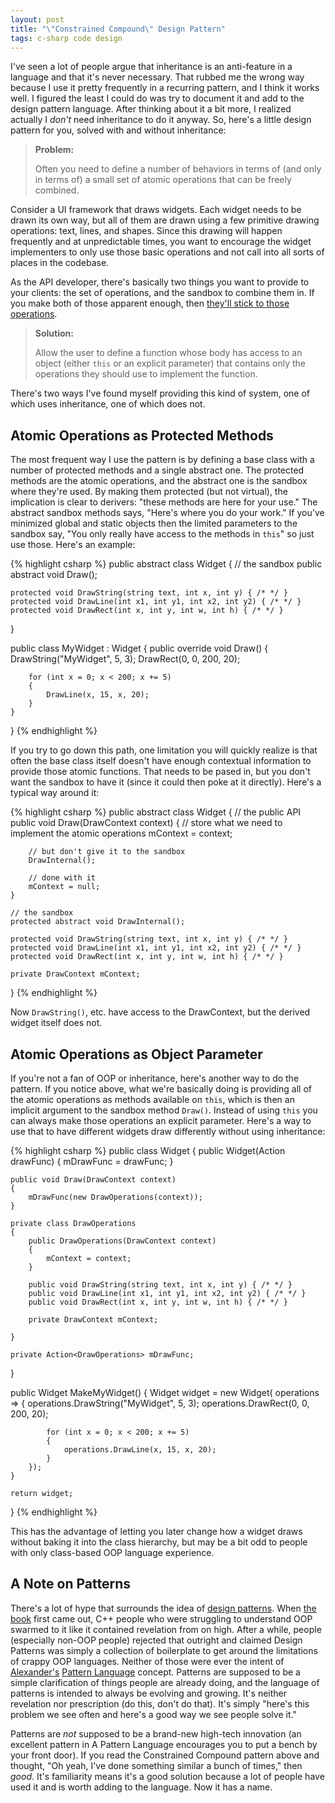 ```yaml
---
layout: post
title: "\"Constrained Compound\" Design Pattern"
tags: c-sharp code design
---
```

I've seen a lot of people argue that inheritance is an anti-feature in a
language and that it's never necessary. That rubbed me the wrong way because I
use it pretty frequently in a recurring pattern, and I think it works well. I
figured the least I could do was try to document it and add to the design
pattern language. After thinking about it a bit more, I realized actually I
*don't* need inheritance to do it anyway. So, here's a little design pattern
for you, solved with and without inheritance:

> **Problem:**
>
> Often you need to define a number of behaviors in terms of (and only in terms
> of) a small set of atomic operations that can be freely combined.

Consider a UI framework that draws widgets. Each widget needs to be drawn its
own way, but all of them are drawn using a few primitive drawing operations:
text, lines, and shapes. Since this drawing will happen frequently and at
unpredictable times, you want to encourage the widget implementers to only use
those basic operations and not call into all sorts of places in the codebase.

As the API developer, there's basically two things you want to provide to your
clients: the set of operations, and the sandbox to combine them in. If you
make both of those apparent enough, then [they'll stick to those
operations](http://blogs.msdn.com/brada/archive/2003/10/02/50420.aspx).

> **Solution:**
>
> Allow the user to define a function whose body has access to an object (either
> `this` or an explicit parameter) that contains only the operations they should
> use to implement the function.

There's two ways I've found myself providing this kind of system, one of which
uses inheritance, one of which does not.

## Atomic Operations as Protected Methods

The most frequent way I use the pattern is by defining a base class with a
number of protected methods and a single abstract one. The protected methods
are the atomic operations, and the abstract one is the sandbox where they're
used. By making them protected (but not virtual), the implication is clear to
derivers: "these methods are here for your use." The abstract sandbox methods
says, "Here's where you do your work." If you've minimized global and static
objects then the limited parameters to the sandbox say, "You only really have
access to the methods in `this`" so just use those. Here's an example:

{% highlight csharp %}
public abstract class Widget
{
    // the sandbox
    public abstract void Draw();

    protected void DrawString(string text, int x, int y) { /* */ }
    protected void DrawLine(int x1, int y1, int x2, int y2) { /* */ }
    protected void DrawRect(int x, int y, int w, int h) { /* */ }
}

public class MyWidget : Widget
{
    public override void Draw()
    {
        DrawString("MyWidget", 5, 3);
        DrawRect(0, 0, 200, 20);

        for (int x = 0; x < 200; x += 5)
        {
            DrawLine(x, 15, x, 20);
        }
    }
}
{% endhighlight %}

If you try to go down this path, one limitation you will quickly realize is
that often the base class itself doesn't have enough contextual information to
provide those atomic functions. That needs to be pased in, but you don't want
the sandbox to have it (since it could then poke at it directly). Here's a
typical way around it:

{% highlight csharp %}
public abstract class Widget
{
    // the public API
    public void Draw(DrawContext context)
    {
        // store what we need to implement the atomic operations
        mContext = context;

        // but don't give it to the sandbox
        DrawInternal();

        // done with it
        mContext = null;
    }

    // the sandbox
    protected abstract void DrawInternal();

    protected void DrawString(string text, int x, int y) { /* */ }
    protected void DrawLine(int x1, int y1, int x2, int y2) { /* */ }
    protected void DrawRect(int x, int y, int w, int h) { /* */ }

    private DrawContext mContext;
}
{% endhighlight %}

Now `DrawString()`, etc. have access to the DrawContext, but the derived
widget itself does not.

## Atomic Operations as Object Parameter

If you're not a fan of OOP or inheritance, here's another way to do the
pattern. If you notice above, what we're basically doing is providing all of
the atomic operations as methods available on `this`, which is then an
implicit argument to the sandbox method `Draw()`. Instead of using `this` you
can always make those operations an explicit parameter. Here's a way to use
that to have different widgets draw differently without using inheritance:

{% highlight csharp %}
public class Widget
{
    public Widget(Action<DrawOperations> drawFunc)
    {
        mDrawFunc = drawFunc;
    }

    public void Draw(DrawContext context)
    {
        mDrawFunc(new DrawOperations(context));
    }

    private class DrawOperations
    {
        public DrawOperations(DrawContext context)
        {
            mContext = context;
        }

        public void DrawString(string text, int x, int y) { /* */ }
        public void DrawLine(int x1, int y1, int x2, int y2) { /* */ }
        public void DrawRect(int x, int y, int w, int h) { /* */ }

        private DrawContext mContext;

    }

    private Action<DrawOperations> mDrawFunc;
}

public Widget MakeMyWidget()
{
    Widget widget = new Widget(
        operations =>
        {
            operations.DrawString("MyWidget", 5, 3);
            operations.DrawRect(0, 0, 200, 20);

            for (int x = 0; x < 200; x += 5)
            {
                operations.DrawLine(x, 15, x, 20);
            }
        });
    }

    return widget;
}
{% endhighlight %}

This has the advantage of letting you later change how a widget draws without
baking it into the class hierarchy, but may be a bit odd to people with only
class-based OOP language experience.

## A Note on Patterns

There's a lot of hype that surrounds the idea of [design patterns](http://en.wikipedia.org/wiki/Design_pattern_(computer_science)). When
[the book](http://en.wikipedia.org/wiki/Design_Patterns) first came out, C++ people who were struggling to understand
OOP swarmed to it like it contained revelation from on high. After a while,
people (especially non-OOP people) rejected that outright and claimed Design
Patterns was simply a collection of boilerplate to get around the limitations
of crappy OOP languages. Neither of those were ever the intent of
[Alexander's](http://many.corante.com/archives/2004/04/26/a_city_is_not_a_tree.php) [Pattern Language](http://en.wikipedia.org/wiki/A_Pattern_Language) concept. Patterns are supposed to be
a simple clarification of things people are already doing, and the language of
patterns is intended to always be evolving and growing. It's neither
revelation nor prescription (do this, don't do that). It's simply "here's this
problem we see often and here's a good way we see people solve it."

Patterns are *not* supposed to be a brand-new high-tech innovation (an
excellent pattern in A Pattern Language encourages you to put a bench by your
front door). If you read the Constrained Compound pattern above and thought,
"Oh yeah, I've done something similar a bunch of times," then *good*. It's
familiarity means it's a good solution because a lot of people have used it
and is worth adding to the language. Now it has a name.
